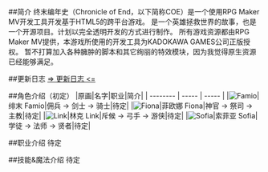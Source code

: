 ##简介
终末编年史（Chronicle of End，以下简称COE）是一个使用RPG Maker MV开发工具开发基于HTML5的跨平台游戏。
是一个英雄拯救世界的故事，也是一个开源项目。计划以完全透明开发的方式进行制作。
所有游戏资源都由RPG Maker MV提供，本游戏所使用的开发工具为KADOKAWA GAMES公司正版授权。
暂不打算加入各种臃肿的脚本和其它绚丽的特效模块，因为我觉得原生资源已经能够满足。

##更新日志
[=> 更新日志 <=](https://git.oschina.net/famio/Chronicle_of_End/blob/master/Changelogs.md)

##角色介绍（初定）
|原画|名字|职业|简介|
 | --------   | -----   | ----- |
|![Famio](http://git.oschina.net/uploads/images/2017/0317/172106_989abb5b_463895.png "Famio")|绯末 Famio|佣兵 -> 剑士 -> 骑士|待定|
|![Fiona](http://git.oschina.net/uploads/images/2017/0317/172112_6ea9c817_463895.png "Fiona")|菲欧娜 Fiona|神官 -> 祭司 -> 主教|待定|
|![Link](http://git.oschina.net/uploads/images/2017/0317/172120_9e62be34_463895.png "Link")|林克 Link|斥候 -> 弓手 -> 游侠|待定|
|![Sofia](http://git.oschina.net/uploads/images/2017/0317/172127_b1d5c8a6_463895.png "Sofia")|索菲亚 Sofia|学徒 -> 法师 -> 贤者|待定|

##职业介绍
待定

##技能&魔法介绍
待定